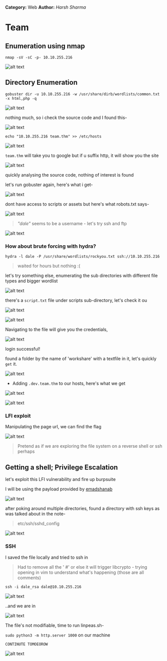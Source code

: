 **Category:** Web
**Author:** *Harsh Sharma*

# Team

## Enumeration using nmap

`nmap -sV -sC -p- 10.10.255.216`

![alt text](image.png)

## Directory Enumeration

`gobuster dir -u 10.10.255.216 -w /usr/share/dirb/wordlists/common.txt -x html,php -q`

![alt text](image-1.png)

nothing much, so i check the source code and I found this-

![alt text](image-2.png)

`echo "10.10.255.216 team.thm" >> /etc/hosts`

![alt text](image-3.png)

`team.thm` will take you to google but if u suffix http, it will show you the site

![alt text](image-4.png)

quickly analysing the source code, nothing of interest is found

let's run gobuster again, here's what i get-

![alt text](image-5.png)

dont have access to scripts or assets but here's what robots.txt says-

![alt text](image-6.png)

> *"dale"* seems to be a username - let's try ssh and ftp

![alt text](image-7.png)

### How about brute forcing with hydra?

`hydra -l dale -P /usr/share/wordlists/rockyou.txt ssh://10.10.255.216`

> waited for hours but nothing :(

let's try something else, enumerating the sub directories with different file types and bigger wordlist

![alt text](image-8.png)

there's a `script.txt` file under scripts sub-directory, let's check it ou

![alt text](image-9.png)

![alt text](image-11.png)

Navigating to the file will give you the credentials,

![alt text](image-12.png)

login successful!

found a folder by the name of 'workshare' with a textfile in it, let's quickly `get` it.

![alt text](image-13.png)

- Adding `.dev.team.thm` to our hosts, here's what we get

![alt text](image-14.png)

![alt text](image-15.png)

### LFI exploit

Manipulating the page url, we can find the flag

![alt text](image-16.png)

> Pretend as if we are exploring the file system on a reverse shell or ssh perhaps

## Getting a shell; Privilege Escalation

let's exploit this LFI vulnerability and fire up burpsuite

I will be using the payload provided by [emadshanab](https://raw.githubusercontent.com/emadshanab/LFI-Payload-List/refs/heads/master/LFI%20payloads.txt)

![alt text](image-17.png)

after poking around multiple directories, found a directory with ssh keys as was talked about in the note-
> etc/ssh/sshd_config

![alt text](image-18.png)

### SSH

I saved the file locally and tried to ssh in
> Had to remove all the ' #' or else it will trigger libcrypto - trying opening in vim to understand what's happening (those are all comments)

`ssh -i dale_rsa dale@10.10.255.216`

![alt text](image-19.png)

..and we are in

![alt text](image-20.png)

The file's not modifiable, time to run linpeas.sh-

`sudo python3 -m http.server 1000` on our machine
` `

    CONTINUTE TOMOEOROW

    
![alt text](image-22.png)




